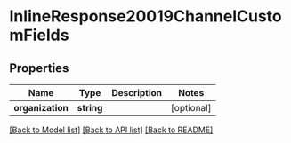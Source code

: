 # InlineResponse20019ChannelCustomFields

## Properties
Name | Type | Description | Notes
------------ | ------------- | ------------- | -------------
**organization** | **string** |  | [optional] 

[[Back to Model list]](../../README.md#documentation-for-models) [[Back to API list]](../../README.md#documentation-for-api-endpoints) [[Back to README]](../../README.md)

